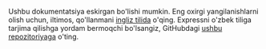 Ushbu dokumentatsiya eskirgan bo'lishi mumkin. Eng oxirgi yangilanishlarni olish uchun, iltimos, qo'llanmani <a href="/">ingliz tilida</a> o'qing. Expressni o'zbek tiliga tarjima qilishga yordam bermoqchi bo'lsangiz, GitHubdagi <a href="https://github.com/strongloop/expressjs.com">ushbu repozitoriyaga</a> o'ting.
